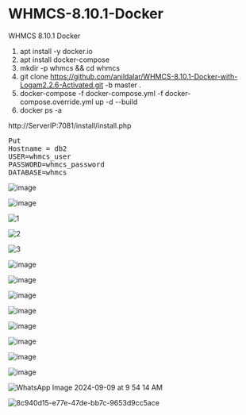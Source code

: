 # WHMCS-8.10.1-Docker
WHMCS 8.10.1 Docker
1. apt install -y docker.io
2. apt install docker-compose
3. mkdir -p whmcs && cd whmcs
4. git clone https://github.com/anildalar/WHMCS-8.10.1-Docker-with-Logam2.2.6-Activated.git -b master .
3. docker-compose -f docker-compose.yml -f docker-compose.override.yml up -d --build
4. docker ps -a 


http://ServerIP:7081/install/install.php

<pre>
Put 
Hostname = db2
USER=whmcs_user
PASSWORD=whmcs_password
DATABASE=whmcs
</pre>


![image](https://github.com/user-attachments/assets/a568c5c2-9036-4e73-bdef-c6f013f296f2)

![image](https://github.com/user-attachments/assets/02573022-fdac-4ba8-a99e-e68a24844acf)

![1](https://github.com/user-attachments/assets/28ae2bd7-d3c6-45ce-a4e6-c0c8f44cd245)

![2](https://github.com/user-attachments/assets/e79c93ea-985f-42c1-9c43-b6b77cd849e5)

![3](https://github.com/user-attachments/assets/90d5dbca-5923-4094-a31e-b5e63a00258c)

![image](https://github.com/user-attachments/assets/380ac940-a11a-4e3b-a397-310fc4d11f28)

![image](https://github.com/user-attachments/assets/52732bef-bf36-462c-b541-f0adb3d4a9f2)

![image](https://github.com/user-attachments/assets/f8d85a90-58ed-42ff-a5b9-d4364d3a47df)

![image](https://github.com/user-attachments/assets/2399e4b2-9cff-43dc-bc50-ab5a110413d8)

![image](https://github.com/user-attachments/assets/1615af47-e3df-4f0a-a368-88c46e0f2c6c)

![image](https://github.com/user-attachments/assets/e038cfce-a528-4cdd-a803-55304f0c730b)

![image](https://github.com/user-attachments/assets/ac87ddfd-0377-4b20-bf57-4b78d3edfd49)

![image](https://github.com/user-attachments/assets/6e95787e-bbc6-4b71-8d7f-c849468997a0)

![WhatsApp Image 2024-09-09 at 9 54 14 AM](https://github.com/user-attachments/assets/48448d32-8129-4db1-aba6-cfb1e2d2a851)

![8c940d15-e77e-47de-bb7c-9653d9cc5ace](https://github.com/user-attachments/assets/abcd95aa-68f9-45ad-a65c-0dc5319f0472)


